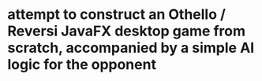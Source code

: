 # attempt to construct an Othello / Reversi JavaFX desktop game from scratch, accompanied by a simple AI logic for the opponent
